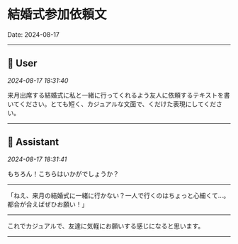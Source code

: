 # 結婚式参加依頼文

Date: 2024-08-17

---

## 👤 User
*2024-08-17 18:31:40*

来月出席する結婚式に私と一緒に行ってくれるよう友人に依頼するテキストを書いてください。とても短く、カジュアルな文面で、くだけた表現にしてください。

---

## 🤖 Assistant
*2024-08-17 18:31:41*

もちろん！こちらはいかがでしょうか？

---

「ねえ、来月の結婚式に一緒に行かない？一人で行くのはちょっと心細くて…。都合が合えばぜひお願い！」

---

これでカジュアルで、友達に気軽にお願いする感じになると思います。

---
